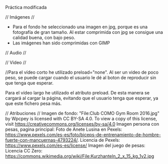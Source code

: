 Práctica modificada

// Imágenes //
- Para el fondo he seleccionado una imagen en jpg, porque es una fotografía de gran tamaño. Al estar comprimida con jpg se consigue una calidad buena, con bajo peso.
- Las imágenes han sido comprimidas con GIMP

// Audio //

// Video //

//Para el vídeo corto he utilizado preload="none". Al ser un video de poco peso, se puede cargar cuando el usuario le dé al boton de reproducir sin que tenga que esperar.

Para el vídeo largo he utilizado el atributo preload. De esta manera se cargará al cargar la página, evitando que el usuario tenga que esperar, ya que este fichero pesa más.

// Atribuciones //
Imagen de fondo:
  "File:Club COMO Gym Room 2016.jpg" by Wpcpey is licensed with CC BY-SA 4.0. To view a copy of this license, visit https://creativecommons.org/licenses/by-sa/4.0
Imagen persona con pesas, pagina principal:
  Foto de Anete Lusina en Pexels: https://www.pexels.com/es-es/foto/biceps-de-entrenamiento-de-hombre-fuerte-con-mancuernas-4793224/.
  Licencia de Pexels: https://www.pexels.com/es-es/license/
Imagen del juego de pesas:
  Licencia CC Zero: https://commons.wikimedia.org/wiki/File:Kurzhanteln_2_x_15_kg_1v2.jpg
